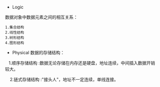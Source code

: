 - Logic 

数据对象中数据元素之间的相互关系：
  
    1.集合结构
    2.线性结构
    3.树形结构
    4.图形结构
    
- Physical
    数据的存储结构：

    1.顺序存储结构 :数据无论存储在内存还是硬盘，地址连续，中间插入数据开销较大。
    
    
    2.链式存储结构 :"接头人"，地址不一定连续，单线连接。 
    
    
  

